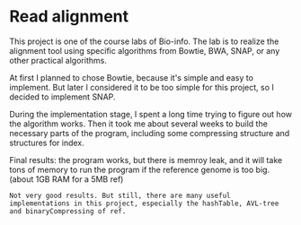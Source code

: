 # Read alignment


This project is one of the course labs of Bio-info. The lab is to realize the alignment tool using specific algorithms from Bowtie, BWA, SNAP, or any other practical algorithms. 

At first I planned to chose Bowtie, because it's simple and easy to implement. But later I considered it to be too simple for this project, so I decided to implement SNAP. 

During the implementation stage, I spent a long time trying to figure out how the algorithm works. Then it took me about several weeks to build the necessary parts of the program, including some compressing structure and structures for index. 

Final results:
	the program works, but there is memroy leak, and it will take tons of memory to run the program if the reference genome is too big. (about 1GB RAM for a 5MB ref)

	Not very good results. But still, there are many useful implementations in this project, especially the hashTable, AVL-tree and binaryCompressing of ref.